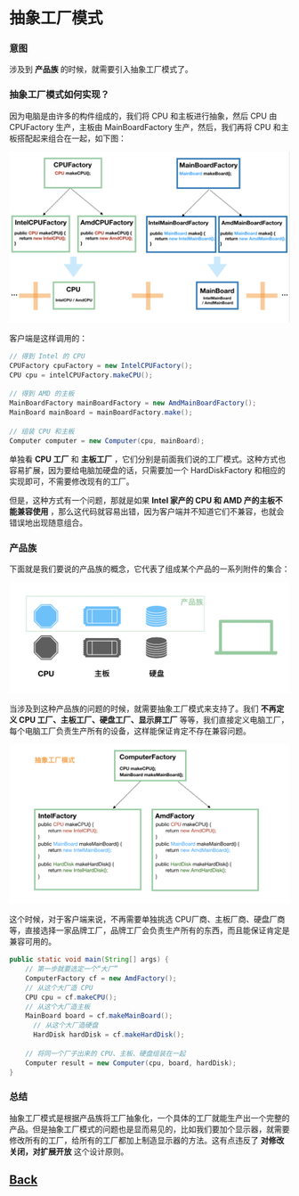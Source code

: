 # 抽象工厂模式

### 意图

涉及到 **产品族** 的时候，就需要引入抽象工厂模式了。

### 抽象工厂模式如何实现？

因为电脑是由许多的构件组成的，我们将 CPU 和主板进行抽象，然后 CPU 由 CPUFactory 生产，主板由 MainBoardFactory 生产，然后，我们再将 CPU 和主板搭配起来组合在一起，如下图：

![](/imgs/summary/ds-c-2-1.png)

客户端是这样调用的：

```java
// 得到 Intel 的 CPU
CPUFactory cpuFactory = new IntelCPUFactory();
CPU cpu = intelCPUFactory.makeCPU();

// 得到 AMD 的主板
MainBoardFactory mainBoardFactory = new AmdMainBoardFactory();
MainBoard mainBoard = mainBoardFactory.make();

// 组装 CPU 和主板
Computer computer = new Computer(cpu, mainBoard);
```

单独看 **CPU 工厂** 和 **主板工厂** ，它们分别是前面我们说的工厂模式。这种方式也容易扩展，因为要给电脑加硬盘的话，只需要加一个 HardDiskFactory 和相应的实现即可，不需要修改现有的工厂。

但是，这种方式有一个问题，那就是如果 **Intel 家产的 CPU 和 AMD 产的主板不能兼容使用** ，那么这代码就容易出错，因为客户端并不知道它们不兼容，也就会错误地出现随意组合。

### 产品族

下面就是我们要说的产品族的概念，它代表了组成某个产品的一系列附件的集合：

![](/imgs/summary/ds-c-2-2.png)

当涉及到这种产品族的问题的时候，就需要抽象工厂模式来支持了。我们 **不再定义 CPU 工厂、主板工厂、硬盘工厂、显示屏工厂** 等等，我们直接定义电脑工厂，每个电脑工厂负责生产所有的设备，这样能保证肯定不存在兼容问题。

![](/imgs/summary/ds-c-2-3.png)

这个时候，对于客户端来说，不再需要单独挑选 CPU厂商、主板厂商、硬盘厂商等，直接选择一家品牌工厂，品牌工厂会负责生产所有的东西，而且能保证肯定是兼容可用的。

```java
public static void main(String[] args) {
    // 第一步就要选定一个“大厂”
    ComputerFactory cf = new AmdFactory();
    // 从这个大厂造 CPU
    CPU cpu = cf.makeCPU();
    // 从这个大厂造主板
    MainBoard board = cf.makeMainBoard();
      // 从这个大厂造硬盘
      HardDisk hardDisk = cf.makeHardDisk();

    // 将同一个厂子出来的 CPU、主板、硬盘组装在一起
    Computer result = new Computer(cpu, board, hardDisk);
}
```

### 总结

抽象工厂模式是根据产品族将工厂抽象化，一个具体的工厂就能生产出一个完整的产品。但是抽象工厂模式的问题也是显而易见的，比如我们要加个显示器，就需要修改所有的工厂，给所有的工厂都加上制造显示器的方法。这有点违反了 **对修改关闭，对扩展开放** 这个设计原则。

## [Back](../../summary.md)